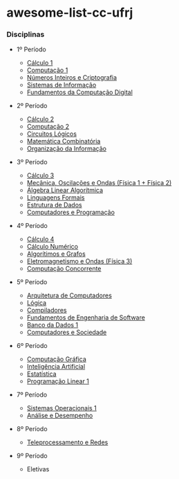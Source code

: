 # awesome-list-cc-ufrj

### Disciplinas
- 1º Período
	- [Cálculo 1](#)
	- [Computação 1](#)
	- [Números Inteiros e Criptografia](#)
	- [Sistemas de Informação](#)
	- [Fundamentos da Computação Digital](#)

- 2º Período
	- [Cálculo 2](#)
	- [Computação 2](#)
	- [Circuitos Lógicos ](#)
	- [Matemática Combinatória](#)
	- [Organização da Informação](#)

- 3º Período
	- [Cálculo 3](#)
	- [Mecânica, Oscilações e Ondas (Física 1 + Física 2)](#)
	- [Álgebra Linear Algorítmica](#)
	- [Linguagens Formais](#)
	- [Estrutura de Dados](#)
	- [Computadores e Programação](#)

- 4º Período
	- [Cálculo 4](#)
	- [Cálculo Numérico](#)
	- [Algorítimos e Grafos](#)
	- [Eletromagnetismo e Ondas (Física 3)](#)
	- [Computação Concorrente](#)

- 5º Período
	- [Arquitetura de Computadores](#)
	- [Lógica](#)
	- [Compiladores](#)
	- [Fundamentos de Engenharia de Software](#)
	- [Banco da Dados 1](#)
	- [Computadores e Sociedade](#)

- 6º Período
	- [Computação Gráfica]()
	- [Inteligência Artificial]()
	- [Estatística]()
	- [Programação Linear 1]()

- 7º Período
	- [Sistemas Operacionais 1](#)
	- [Análise e Desempenho](#)

- 8º Período
	- [Teleprocessamento e Redes](#)

- 9º Período
	- Eletivas
